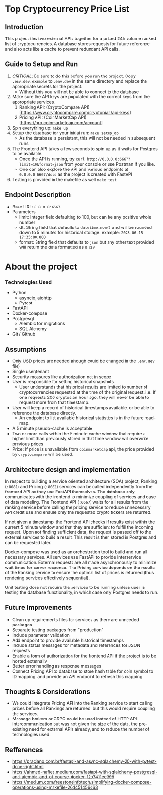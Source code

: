 # Top Cryptocurrency Price List

## Introduction
This project ties two external APIs together for a priced 24h volume ranked list of cryptocurrencies. A database stores requests for future reference and also acts like a cache to prevent redundant API calls.

## Guide to Setup and Run
1. *CRITICAL*: Be sure to do this before you run the project. Copy `.env.dev.example` to `.env.dev` in the same directory and replace the appropriate secrets for the project.
   * Without this you will not be able to connect to the database
2. Make sure the API keys are populated with the correct keys from the appropriate services.
   1. Ranking API: (CryptoCompare API)[https://www.cryptocompare.com/cryptopian/api-keys]
   2. Pricing API: (CoinMarketCap API)[https://pro.coinmarketcap.com/account]
3. Spin everything up: `make up`
4. Setup the database for your initial run: `make setup_db`
   * As the database is persistent, this will not be needed in subsequent runs
5. The Frontend API takes a few seconds to spin up as it waits for Postgres to be available.   
   * Once the API is running, try `curl http://0.0.0.0:6667?limit=10&format=json` from your console or use Postman if you like.
   * One can also explore the API and various endpoints at `0.0.0.0:6667/docs` as the project is created with FastAPI
6. Testing is provided in the makefile as well `make test`

## Endpoint Description
* Base URL: `0.0.0.0:6667`
* Parameters:
  * limit: Integer field defaulting to 100, but can be any positive whole number
  * dt: String field that defaults to `datetime.now()` and will be rounded down to 5 minutes for historical storage. example: `2023-06-15 17:35:00.000`
  * format: String field that defaults to `json` but any other text provided will return the data formatted as a `csv`

# About the project
### Technologies Used
* Python
  * asyncio, aiohttp
  * Pytest
* FastAPI
* Docker-compose
* Postgresql
  * Alembic for migrations
  * SQL Alchemy
* Git / Github

## Assumptions
* Only USD prices are needed (though could be changed in the `.env.dev` file)
* Single user/tenant
* Security measures like authorization not in scope
* User is responsible for setting historical snapshots
  * User understands that historical results are limited to number of cryptocurrencies requested at the time of the original request. i.e. If one requests 200 cryptos an hour ago, they will never be able to request more from that timestamp.
* User will keep a record of historical timestamps available, or be able to reference the database directly. 
  * An endpoint to list available historical statistics is in the future road-map.
* A 5 minute pseudo-cache is acceptable
* Two or more calls within the 5 minute cache window that require a higher limit than previously stored in that time window will overwrite previous prices
* Price: If price is unavailable from `coinmarketcap` api, the price provided by `cryptocompare` will be used.

## Architecture design and implementation
In respect to building a service oriented architecture (SOA) project, Ranking (`:8081`) and Pricing (`:8082`) services can be called independently from the frontend API as they use FastAPI themselves. The database only communicates with the frontend to minimize coupling of services and ease of data modeling. The Frontend API (`:6667`) waits for all results from the ranking service before calling the pricing service to reduce unnecessary API credit use and ensure only the requested crypto tickers are returned. 

If not given a timestamp, the Frontend API checks if results exist within the current 5 minute window and that they are sufficient to fulfill the incoming request. Upon not finding sufficient data, the request is passed off to the external services to build a result. This result is then stored in Postgres and can be requested later.

Docker-compose was used as an orchestration tool to build and run all necessary services. All services use FastAPI to provide interservice communication. External requests are all made asynchronously to minimize wait times for server response. The Pricing service depends on the results of the Ranking service to ensure the optimal list of prices is returned (thus rendering services effectively sequential). 

Unit testing does not require the services to be running unless user is testing the database functionality, in which case only Postgres needs to run.

## Future Improvements
* Clean up requirements files for services as there are unneeded packages
* Separate testing packages from "production"
* Include parameter validation
* Add endpoint to provide available historical timestamps
* Include status messages for metadata and references for JSON requests
* Enable a form of authorization for the frontend API if the project is to be hosted externally
* Better error handling as response messages
* Connect Pricing API to database to store hash table for coin symbol to ID mapping, and provide an API endpoint to refresh this mapping

## Thoughts & Considerations
* We could integrate Pricing API into the Ranking service to start calling prices before all Rankings are returned, but this would require coupling the services.
* Message brokers or GRPC could be used instead of HTTP API intercommunication but was not given the size of the data, the pre-existing need for external APIs already, and to reduce the number of technologies used.

## Refferences
* https://praciano.com.br/fastapi-and-async-sqlalchemy-20-with-pytest-done-right.html
* https://ahmed-nafies.medium.com/fastapi-with-sqlalchemy-postgresql-and-alembic-and-of-course-docker-f2b7411ee396
* https://medium.com/freestoneinfotech/simplifying-docker-compose-operations-using-makefile-26d451456d63
